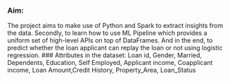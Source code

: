### Aim:
The project aims to make use of Python and Spark to extract insights from the data. 
Secondly, to learn how to use ML Pipeline which provides a uniform set of high-level APIs on top of DataFrames.  And in the end, to predict whether the loan applicant can replay the loan or not using logistic regression.  ### Attributes in the dataset: 
Loan id, Gender, Married, Dependents, Education, Self Employed, Applicant income, Coapplicant income, Loan Amount,Credit History, Property_Area, Loan_Status
